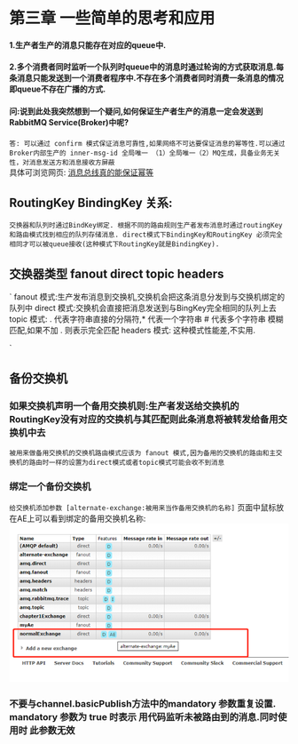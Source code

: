 # 第三章 一些简单的思考和应用

#### 1.生产者生产的消息只能存在对应的queue中.
#### 2.多个消费者同时监听一个队列时queue中的消息时通过轮询的方式获取消息.每条消息只能发送到一个消费者程序中.不存在多个消费者同时消费一条消息的情况即queue不存在广播的方式.
#### 问:说到此处我突然想到一个疑问,如何保证生产者生产的消息一定会发送到RabbitMQ Service(Broker)中呢?
`
答: 可以通过 confirm 模式保证消息可靠性,如果网络不可达要保证消息的幂等性.可以通过
      Broker内部生产的 inner-msg-id 全局唯一 （1）全局唯一（2）MQ生成，具备业务无关性，对消息发送方和消息接收方屏蔽
`  
  具体可浏览网页: <a href='https://cloud.tencent.com/developer/article/1048675'>消息总线真的能保证幂等</a>
## RoutingKey BindingKey 关系:
`
 交换器和队列时通过BindKey绑定. 根据不同的路由规则生产者发布消息时通过routingKey 和路由模式找到相应的队列存储消息.
 direct模式下BindingKey和RoutingKey 必须完全相同才可以被queue接收(这种模式下RoutingKey就是BindingKey).
`
## 交换器类型 fanout direct topic headers
`
 fanout 模式:生产发布消息到交换机,交换机会把这条消息分发到与交换机绑定的队列中
 direct 模式:交换机会直接把消息发送到与BingKey完全相同的队列上去
 topic 模式: . 代表字符串直接的分隔符,* 代表一个字符串 # 代表多个字符串 模糊匹配,如果不加 . 则表示完全匹配
 headers 模式: 这种模式性能差,不实用.

`

 ## 备份交换机 
 ### 如果交换机声明一个备用交换机则:生产者发送给交换机的RoutingKey没有对应的交换机与其匹配则此条消息将被转发给备用交换机中去
 `
   被用来做备用交换机的交换机路由模式应该为 fanout 模式,因为备用的交换机的路由和主交换机的路由时一样的设置为direct模式或者topic模式可能会收不到消息
 `
 ### 绑定一个备份交换机
  `
   给交换机添加参数 [alternate-exchange:被用来当作备用交换机的名称]
  `
  页面中鼠标放在AE上可以看到绑定的备用交换机名称:
  ![](./1.png)
 ### 不要与channel.basicPublish方法中的mandatory 参数重复设置.  mandatory 参数为 true 时表示 用代码监听未被路由到的消息.同时使用时 此参数无效

    